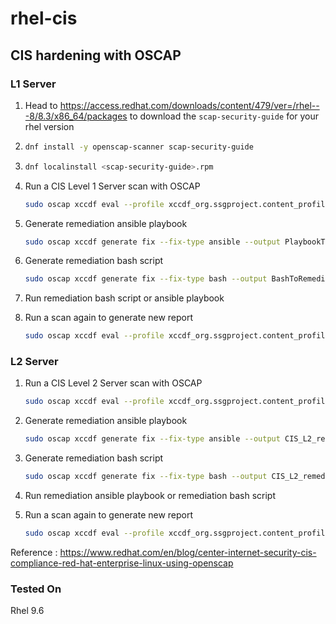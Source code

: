 # rhel-cis

## CIS hardening with OSCAP 

### L1 Server
1. Head to https://access.redhat.com/downloads/content/479/ver=/rhel---8/8.3/x86_64/packages to download the `scap-security-guide` for your rhel version
   
2. ```bash
   dnf install -y openscap-scanner scap-security-guide
   ```
   
3. ```bash
   dnf localinstall <scap-security-guide>.rpm
   ```
   
4. Run a CIS Level 1 Server scan with OSCAP
   ```bash
   sudo oscap xccdf eval --profile xccdf_org.ssgproject.content_profile_cis_server_l1 --results /root/cis-l1-scan-results-before.xml --report /root/cis-l1-report-before.html /usr/share/xml/scap/ssg/content/ssg-rhel9-ds.xml
   ```
   
5. Generate remediation ansible playbook
   ```bash
   sudo oscap xccdf generate fix --fix-type ansible --output PlaybookToRemediate.yml --result-id "" cis-l1-scan-results-before.xml`
   ```
    
6. Generate remediation bash script
   ```bash
   sudo oscap xccdf generate fix --fix-type bash --output BashToRemediate.sh --result-id "" cis-l1-scan-results-before.xml
   ```

7. Run remediation bash script or ansible playbook
   
8. Run a scan again to generate new report
   ```bash
   sudo oscap xccdf eval --profile xccdf_org.ssgproject.content_profile_cis_server_l1 --results /root/cis-l1-scan-results-after.xml --report /root/cis-l1-report-after.html /usr/share/xml/scap/ssg/content/ssg-rhel9-ds.xml
   ```

### L2 Server

1. Run a CIS Level 2 Server scan with OSCAP
   ```bash
   sudo oscap xccdf eval --profile xccdf_org.ssgproject.content_profile_cis --results /root/cis-l2-scan-results-before.xml --report /root/cis-l2-report-before.html /usr/share/xml/scap/ssg/content/ssg-rhel9-ds.xml
   ```
   
2. Generate remediation ansible playbook
   ```bash
   sudo oscap xccdf generate fix --fix-type ansible --output CIS_L2_remediate.yml --result-id "" cis-l2-scan-results-before.xml
   ```
   
3. Generate remediation bash script
   ```bash
   sudo oscap xccdf generate fix --fix-type bash --output CIS_L2_remediate.sh --result-id "" cis-l2-scan-results-before.xml
   ```

4. Run remediation ansible playbook or remediation bash script

5. Run a scan again to generate new report
   ```bash
   sudo oscap xccdf eval --profile xccdf_org.ssgproject.content_profile_cis --results /root/cis-l2-scan-results-after.xml --report /root/cis-l2-report-after.html /usr/share/xml/scap/ssg/content/ssg-rhel9-ds.xml
   ```
   
Reference : https://www.redhat.com/en/blog/center-internet-security-cis-compliance-red-hat-enterprise-linux-using-openscap

### Tested On

Rhel 9.6

